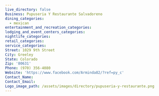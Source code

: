 ```yaml
---
live_directory: false
Business: Pupuseria Y Restaurante Salvadoreno
dining_categories:
  - mexican
entertainment_and_recreation_categories:
lodging_and_event_centers_categories:
nightlife_categories:
retail_categories:
service_categories:
Street: 1029 9th Street
City: Greeley
State: Colorado
Zip: '80631'
Phone: (970) 356-4080
Website: 'https://www.facebook.com/Arminda82/?ref=py_c'
Contact_Name:
Contact_Email:
Logo_image_path: /assets/images/directory/pupuseria-y-restaurante.png
---
```



